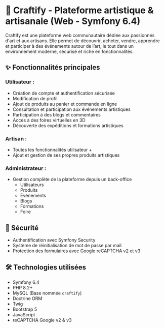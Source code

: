 # 🌟 Craftify - Plateforme artistique & artisanale (Web - Symfony 6.4)

Craftify est une plateforme web communautaire dédiée aux passionnés d'art et aux artisans. Elle permet de découvrir, acheter, vendre, apprendre et participer à des événements autour de l’art, le tout dans un environnement moderne, sécurisé et riche en fonctionnalités.

## ✨ Fonctionnalités principales

### Utilisateur :
- Création de compte et authentification sécurisée
- Modification de profil
- Ajout de produits au panier et commande en ligne
- Consultation et participation aux événements artistiques
- Participation à des blogs et commentaires
- Accès à des foires virtuelles en 3D
- Découverte des expéditions et formations artistiques

### Artisan :
- Toutes les fonctionnalités utilisateur +
- Ajout et gestion de ses propres produits artistiques

### Administrateur :
- Gestion complète de la plateforme depuis un back-office
  - Utilisateurs
  - Produits
  - Événements
  - Blogs
  - Formations
  - Foire

## 🔐 Sécurité

- Authentification avec Symfony Security
- Système de réinitialisation de mot de passe par mail
- Protection des formulaires avec Google reCAPTCHA v2 et v3

## 🛠️ Technologies utilisées

- Symfony 6.4
- PHP 8.2+
- MySQL (Base nommée `craftify`)
- Doctrine ORM
- Twig
- Bootstrap 5
- JavaScript
- reCAPTCHA Google v2 & v3
